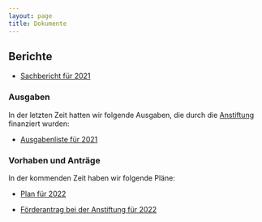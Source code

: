 ```yaml
---
layout: page
title: Dokumente
---
```


## Berichte

- [Sachbericht für 2021](Berichte/Sachbericht_2021_public.pdf)

### Ausgaben

In der letzten Zeit hatten wir folgende Ausgaben, die durch die [Anstiftung](https://anstiftung.de/) finanziert wurden:

- [Ausgabenliste für 2021](Ausgaben/Ausgaben_wiLi_2021_public.pdf)

### Vorhaben und Anträge

In der kommenden Zeit haben wir folgende Pläne:

- [Plan für 2022](Anträge/plan.pdf)

- [Förderantrag bei der Anstiftung für 2022](Anträge/antrag_2022_public.pdf)

